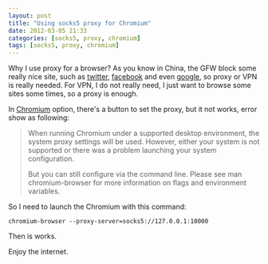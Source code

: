 ```yaml
---
layout: post
title: "Using socks5 proxy for Chromium"
date: 2012-03-05 21:33
categories: [socks5, proxy, chromium]
tags: [socks5, proxy, chromium]
---
```


Why I use proxy for a browser? As you know in China, the GFW block some really nice site, such as [twitter](http://twitter.com/), [facebook](http://facebook.com/) and even [google](http://google.com/), so proxy or VPN is really needed. For VPN, I do not really need, I just want to browse some sites some times, so a proxy is enough.

In [Chromium](http://code.google.com/intl/en/chromium/) option, there's a button to set the proxy, but it not works, error show as following: 

> When running Chromium under a supported desktop environment, the system proxy settings will be used. However, either your system is not supported or there was a problem launching your system configuration.
> 
> But you can still configure via the command line. Please see man chromium-browser for more information on flags and environment variables.

So I need to launch the Chromium with this command: 

    chromium-browser --proxy-server=socks5://127.0.0.1:10000

Then is works.

Enjoy the internet.